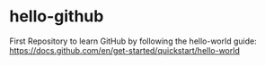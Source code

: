 # hello-github
First Repository to learn GitHub by following the hello-world guide: https://docs.github.com/en/get-started/quickstart/hello-world
